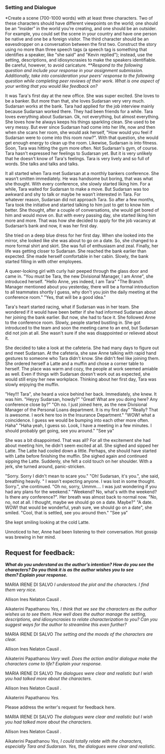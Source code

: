 ### Setting and Dialogue

*Create a scene (700-1000 words) with at least three characters. Two of these characters should have different viewpoints on the world; one should be an “insider” in the world you’re creating, and one should be an outsider. For example, you could set the scene in your country and have one person be native and one be a foreign visitor. The third character should be an eavesdropper on a conversation between the first two. Construct the story using no more than three speech tags (a speech tag is something that identifies a speaker, like "she said" and "Kevin replied"); instead, use the setting, descriptions, and idiosyncrasies to make the speakers identifiable. Be careful, however, to avoid caricature.
***Respond to the following question and include your response in your assignment submission. Additionally, take into consideration your peers' response to the following question while completing peer reviews of their work.
What is one aspect of your writing that you would like feedback on?*


It was Tara's first day at the new office. She was super excited. She loves to be a banker. But more than that, she loves Sudarsan very very much. Sudarsan works at the bank. Tara had applied for the job interview mainly because Sudarsan worked there. They had been friends for a while. Tara loves everything about Sudarsan. Ok, not everything, but almost everything. She loves how he always keeps his things sparkling clean. She used to be very messy. But ever since Sudarsan had come into her life, now and then when she scans her room, she would ask herself, "How would you feel if Sudarsan were to come into this room now?". With that question, she would get enough energy to clean up the room. Likewise, Sudarsan is into fitness. Soon, Tara was hitting the gym more often. Not Sudarsan's gym, of course. Tara hasn't expressed her feelings to Sudarsan yet. But it is very unlikely that he doesn't know of Tara's feelings. Tara is very lively and so full of words. She talks and talks and talks. 

It all started when Tara met Sudarsan at a monthly bankers conference. She wasn’t smitten immediately. He was handsome but boring, that was what she thought. With every conference, she slowly started liking him. For a while, Tara waited for Sudarsan to make a move. But Sudarsan was too awkward and shy to talk or maybe he wasn’t interested in Tara. For whatever reason, Sudarsan did not approach Tara. So after a few months, Tara took the initiative and started talking to him just to get to know him better. She thought, after a couple of conversations, she would get bored of him and would move on. But with every passing day, she started liking him more and more. That was how she decided to apply for the job vacancy at Sudarsan’s bank and now, it was her first day.

She tried on a deep blue dress for her first day. When she looked into the mirror, she looked like she was about to go on a date. So, she changed to a more formal shirt and skirt. She was full of enthusiasm and zeal. Finally, her life was getting closer to Sudarsan. She reached the bank earlier than expected. She made herself comfortable in her cabin. Slowly, the bank started filling in with other employees.

A queer-looking girl with curly hair peeped through the glass door and came in.
"You must be Tara, the new Divisional Manager, I am Anne", she introduced herself.
"Hello Anne, yes indeed, I am Tara"
"The Branch Manager mentioned about you yesterday, there will be a formal introduction to all teammates shortly I guess, why don't you join the daily meeting at the conference room."
"Yes, that will be a good idea."

Tara's heart started racing, what if Sudarsan was in her team. She wondered if it would have been better if she had informed Sudarsan about her joining the bank earlier. But now, she had to face it. She followed Anne to the conference room. Slowly, people started bustling in. She got introduced to the team and soon the meeting came to an end, but Sudarsan did not join at all. She wasn't sure if she was disappointed or relieved about it. 

She decided to take a look at the cafeteria. She had many days to figure out and meet Sudarsan. At the cafeteria, she saw Anne talking with rapid hand gestures to someone who Tara didn't know. She didn't feel like joining them. She ordered herself a Latte and a muffin and chose a corner table to herself. The place was warm and cozy, the people at work seemed amiable as well. Even if things with Sudarsan doesn't work out as expected, she would still enjoy her new workplace. Thinking about her first day, Tara was slowly enjoying the muffin.

"Hey!!! Tara", she heard a voice behind her back.
Immediately, she knew. It was him.
"Heyyy Sudarsan, howdy?"
"Great! What are you doing here? Any conference close by?"
"Oh no. I just joined here, as the new Divisional Manager of the Personal Loans department. It is my first day"
"Really? That is awesome. I work here too in the Insurance Department."
"WOW! what a coincidence. I guess we would be bumping into each other more often. Haha"
"Haha yeah, I guess so. Look, I have a meeting in a few minutes. I should probably get going, see you around."
"See ya"

She was a bit disappointed. That was all? For all the excitement she had about meeting him, he didn't seem excited at all. She sighed and sipped her Latte. The Latte had cooled down a little. Perhaps, she should have started with Latte before finishing the muffin. She sighed again and continued sipping the Latte. Suddenly, she felt a cold touch on her shoulder. With a jerk, she turned around, panic-stricken.

"Sorry. Sorry I didn't mean to scare you."
"Oh! Sudarsan, it's you.", she said, breathing heavily.
" I wasn't expecting anyone. I was lost in some thought. Sorry.", she continued.
"Oh no, sorry, Ummm.... I was just wondering if you had any plans for the weekend."
"Weekend? No, what's with the weekend? Is there any conference?". 
Her breath was almost back to normal now.
"No, no, not at all. I thought, maybe we should go on a date. Maybe?"
"A date. WOW! that would be wonderful, yeah sure, we should go on a date", she smiled.
"Cool, that is settled, see you around then."
"See ya”

She kept smiling looking at the cold Latte.

Unnoticed to her, Anne had been listening to their conversation. Hot gossip was brewing in her mind.


## Request for feedback: 

***What do you understand as the author’s intention? How do you see the characters? Do you think it is as the author wishes you to see them? Explain your response.***

MARIA IRENE DI SALVO
*I understood the plot and the characters. I find them very nice.*

Allison Ines Nelaton Causil
.

Aikaterini Papathanou
*Yes, I think that we see the characters as the author wishes us to see them.
How well does the author manage the setting, descriptions, and idiosyncrasies to relate characterization to you? Can you suggest ways for the author to streamline this even further?*

MARIA IRENE DI SALVO
*The setting and the moods of the characters are clear.*

Allison Ines Nelaton Causil
.

Aikaterini Papathanou
*Very well.
Does the action and/or dialogue make the characters come to life? Explain your response.*

MARIA IRENE DI SALVO
*The dialogues were clear and realistic but I wish you had talked more about the characters.*

Allison Ines Nelaton Causil
.

Aikaterini Papathanou
*Yes.*



Please address the writer's request for feedback here.

MARIA IRENE DI SALVO
*The dialogues were clear and realistic but I wish you had talked more about the characters.*

Allison Ines Nelaton Causil
.

Aikaterini Papathanou
*Yes, I could totally relate with the characters, especially Tara and Sudarsan. Yes, the dialogues were clear and realistic.*
